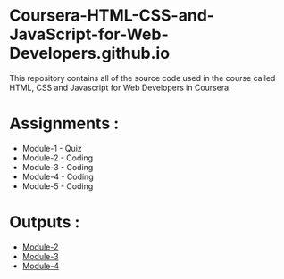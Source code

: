# Coursera-HTML-CSS-and-JavaScript-for-Web-Developers.github.io

This repository contains all of the source code used in the course called HTML, CSS and Javascript for Web Developers in Coursera.

# Assignments :

* Module-1 - Quiz 
* Module-2 - Coding
* Module-3 - Coding
* Module-4 - Coding
* Module-5 - Coding


# Outputs :

* [Module-2](https://sneha-2510.github.io/Coursera-HTML-CSS-and-JavaScript-for-Web-Developers.github.io/Assignments/module-2/)
* [Module-3](https://sneha-2510.github.io/Coursera-HTML-CSS-and-JavaScript-for-Web-Developers.github.io/Assignments/module-3/)
* [Module-4](https://sneha-2510.github.io/Coursera-HTML-CSS-and-JavaScript-for-Web-Developers.github.io/Assignments/module-4/)
